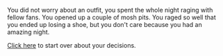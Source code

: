 You did not worry about an outfit, you spent the whole night raging with fellow fans.  You opened up a couple of mosh pits.  You raged so well that you ended up losing a shoe, but you don't care because you had an amazing night.

[Click here](../README.md) to start over about your decisions.